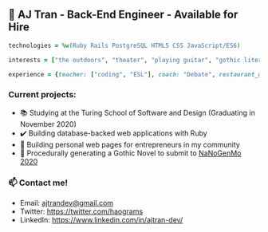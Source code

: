 ## 🔮 AJ Tran - Back-End Engineer - Available for Hire

```ruby
technologies = %w(Ruby Rails PostgreSQL HTML5 CSS JavaScript/ES6)

interests = ["the outdoors", "theater", "playing guitar", "gothic literature"]

experience = {teacher: ["coding", "ESL"], coach: "Debate", restaurant_worker: "fullstack" || ("front" && "back") }  
```

### Current projects:

- :books: Studying at the Turing School of Software and Design (Graduating in November 2020)
- :heavy_check_mark: Building database-backed web applications with Ruby
- :art: Building personal web pages for entrepreneurs in my community
- :bat: Procedurally generating a Gothic Novel to submit to [NaNoGenMo 2020](https://nanogenmo.github.io/)

### 📫 Contact me!

- Email: <ajtrandev@gmail.com> 
- Twitter: https://twitter.com/haograms
- LinkedIn: https://www.linkedin.com/in/ajtran-dev/
